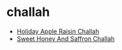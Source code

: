 # challah

 * [Holiday Apple Raisin Challah](index/h/holiday-apple-raisin-challah-368069.json)
 * [Sweet Honey And Saffron Challah](index/s/sweet-honey-and-saffron-challah-361129.json)
